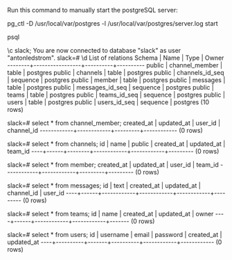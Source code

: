 Run this command to manually start the postgreSQL server:

pg_ctl -D /usr/local/var/postgres -l /usr/local/var/postgres/server.log start

psql

\c slack;
You are now connected to database "slack" as user "antonledstrom".
slack=# \d
               List of relations
 Schema |      Name       |   Type   |  Owner
--------+-----------------+----------+----------
 public | channel_member  | table    | postgres
 public | channels        | table    | postgres
 public | channels_id_seq | sequence | postgres
 public | member          | table    | postgres
 public | messages        | table    | postgres
 public | messages_id_seq | sequence | postgres
 public | teams           | table    | postgres
 public | teams_id_seq    | sequence | postgres
 public | users           | table    | postgres
 public | users_id_seq    | sequence | postgres
(10 rows)

slack=# select * from channel_member;
 created_at | updated_at | user_id | channel_id
------------+------------+---------+------------
(0 rows)

slack=# select * from channels;
 id | name | public | created_at | updated_at | team_id
----+------+--------+------------+------------+---------
(0 rows)

slack=# select * from member;
 created_at | updated_at | user_id | team_id
------------+------------+---------+---------
(0 rows)

slack=# select * from messages;
 id | text | created_at | updated_at | channel_id | user_id
----+------+------------+------------+------------+---------
(0 rows)

slack=# select * from teams;
 id | name | created_at | updated_at | owner
----+------+------------+------------+-------
(0 rows)

slack=# select * from users;
 id | username | email | password | created_at | updated_at
----+----------+-------+----------+------------+------------
(0 rows)